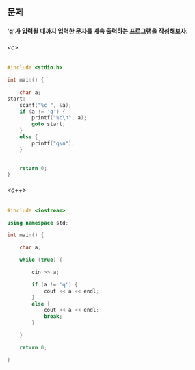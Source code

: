 
## 문제
#### 'q'가 입력될 때까지 입력한 문자를 계속 출력하는 프로그램을 작성해보자.

###### \<c\>
```c
#include <stdio.h>

int main() {

	char a;
start:
	scanf("%c ", &a);
	if (a != 'q') {
		printf("%c\n", a);
		goto start;
	}
	else {
		printf("q\n");
	}


	return 0;
}
```

###### \<c++\>
```c++
#include <iostream>

using namespace std;

int main() {

	char a;

	while (true) {

		cin >> a;

		if (a != 'q') {
			cout << a << endl;
		}
		else {
			cout << a << endl;
			break;
		}

	}

	return 0;

}
```
